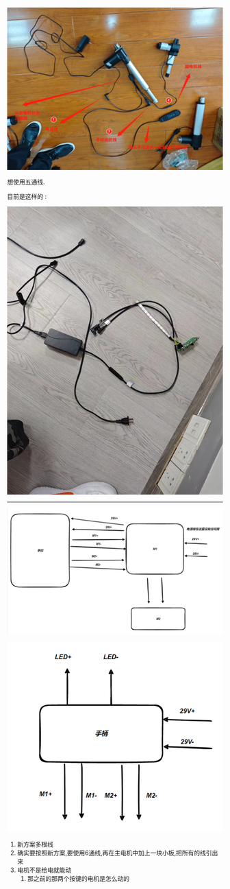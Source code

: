 ![希望将走线该成这样](assets/截图_20231215110231.png)

想使用五通线.  



目前是这样的 :    

  
![](assets/4fd8907afbfe08f1042c632dac7a2b5.jpg)   


____
![新的方案](assets/截图_20231215212309.png)  


![目前的方案](assets/截图_20231215212406.png)

1. 新方案多根线
2. 确实要按照新方案,要使用6通线,再在主电机中加上一块小板,把所有的线引出来
3. 电机不是给电就能动
	1. 那之前的那两个按键的电机是怎么动的